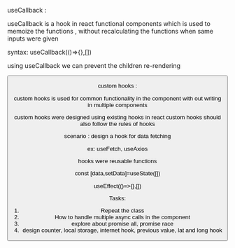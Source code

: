 useCallback :

useCallback is a hook in react functional components which is used to memoize the functions , without recalculating the functions when same inputs were given

syntax: useCallback(()=>{},[])

using useCallback we can prevent the children re-rendering

<Button  title="Login"  onPress={onPress}   >

custom hooks :

custom hooks is used for common functionality in the component with out writing in multiple components

custom hooks were designed using existing hooks in react
custom hooks should also follow the rules of hooks

scenario : design a hook for data fetching

ex: useFetch, useAxios

hooks were reusable functions

const [data,setData]=useState([])

useEffect(()=>{},[])

Tasks:

1. Repeat the class
2. How to handle multiple async calls in the component
3. explore about promise all, promise race
4. design counter, local storage, internet hook, previous value, lat and long hook
